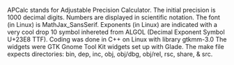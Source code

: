 APCalc stands for Adjustable Precision Calculator.
The initial precision is 1000 decimal digits.
Numbers are displayed in scientific notation.
The font (in Linux) is MathJax_SansSerif.
Exponents (in Linux) are indicated with a very cool drop 10 symbol inhereted from ALGOL (Decimal Exponent Symbol U+23E8 TTF).
Coding was done in C++ on Linux with library gtkmm-3.0
The widgets were GTK Gnome Tool Kit widgets set up with Glade.
The make file expects directories: bin, dep, inc, obj, obj/dbg, obj/rel, rsc, share, & src.
